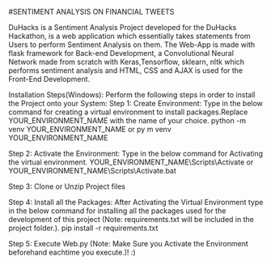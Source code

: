 #SENTIMENT ANALYSIS ON FINANCIAL TWEETS


DuHacks is a Sentiment Analysis Project developed for the DuHacks Hackathon, is a web application which essentially takes statements from Users to perform Sentiment Analysis on them. The Web-App is made with flask framework for Back-end Development, a Convolutional Neural Network made from scratch with Keras,Tensorflow, sklearn, nltk which performs sentiment analysis and HTML, CSS and AJAX is used for the Front-End Development.

Installation Steps(Windows): Perform the following steps in order to install the Project onto your System: Step 1: Create Environment: Type in the below command for creating a virtual environment to install packages.Replace YOUR_ENVIRONMENT_NAME with the name of your choice. python -m venv YOUR_ENVIRONMENT_NAME or py m venv YOUR_ENVIRONMENT_NAME

Step 2: Activate the Environment: Type in the below command for Activating the virtual environment. YOUR_ENVIRONMENT_NAME\Scripts\Activate or YOUR_ENVIRONMENT_NAME\Scripts\Activate.bat

Step 3: Clone or Unzip Project files

Step 4: Install all the Packages: After Activating the Virtual Environment type in the below command for installing all the packages used for the development of this project (Note: requirements.txt will be included in the project folder.). pip install -r requirements.txt

Step 5: Execute Web.py (Note: Make Sure you Activate the Environment beforehand eachtime you execute.)! :)
